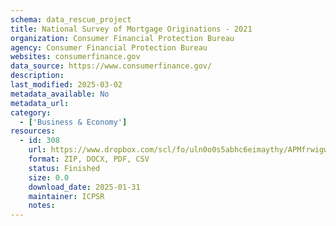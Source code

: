 ```yaml
---
schema: data_rescue_project 
title: National Survey of Mortgage Originations - 2021
organization: Consumer Financial Protection Bureau
agency: Consumer Financial Protection Bureau
websites: consumerfinance.gov
data_source: https://www.consumerfinance.gov/
description: 
last_modified: 2025-03-02
metadata_available: No
metadata_url: 
category:
  - ['Business & Economy'] 
resources:
  - id: 308
    url: https://www.dropbox.com/scl/fo/uln0o0s5abhc6eimaythy/APMfrwigwB6Om5RlmWvUIBc?rlkey=mj3khovna9gupwnxy6wpgtdr2&dl=0
    format: ZIP, DOCX, PDF, CSV
    status: Finished
    size: 0.0
    download_date: 2025-01-31
    maintainer: ICPSR
    notes: 
---
```

